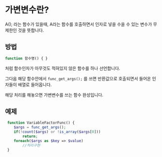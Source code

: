 # 가변변수란?

 A(); 라는 함수가 있을때,  A라는 함수를 호출하면서
 인자로 넣을 수을 수 있는 변수가 무제한인 것을 뜻합니다.

## 방법

 ```php
 function 함수명() { }
 ```
 처럼 함수인자가 아무것도
 적혀있지 않은 함수를 하나 선언합니다.

 그다음 해당 함수안에서 ```func_get_args();``` 를 쓰면
 반환값으로 호출되면서 들어온 인자들이 배열로 들어옵니다.

 해당 처리를 해놓으면 가변변수를 쓰는 함수 완성입니다.

## 예제
```php
 function VariableFactorFunc() {
    $args = func_get_args();
    if(!count($args) or !is_array($args[0]))
        return;
    foreach($args as $key => $value)
        //처리구현
 }
 ```
